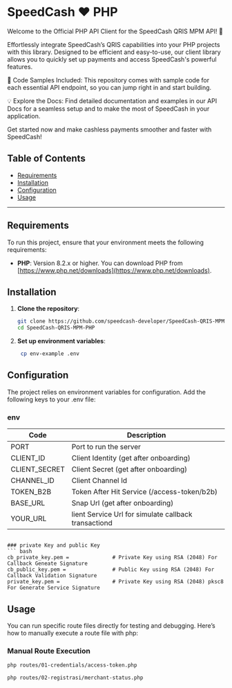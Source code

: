 # SpeedCash ❤️ PHP
Welcome to the Official PHP API Client for the SpeedCash QRIS MPM API! 🚀

Effortlessly integrate SpeedCash’s QRIS capabilities into your PHP projects with this library. Designed to be efficient and easy-to-use, our client library allows you to quickly set up payments and access SpeedCash's powerful features.

📂 Code Samples Included: This repository comes with sample code for each essential API endpoint, so you can jump right in and start building.

💡 Explore the Docs: Find detailed documentation and examples in our API Docs for a seamless setup and to make the most of SpeedCash in your application.

Get started now and make cashless payments smoother and faster with SpeedCash!


## Table of Contents
- [Requirements](#requirements)
- [Installation](#installation)
- [Configuration](#configuration)
- [Usage](#usage)

---

## Requirements

To run this project, ensure that your environment meets the following requirements:

- **PHP**: Version 8.2.x or higher. You can download PHP from [https://www.php.net/downloads](https://www.php.net/downloads).

## Installation

1. **Clone the repository**:
   ```bash
   git clone https://github.com/speedcash-developer/SpeedCash-QRIS-MPM-PHP
   cd SpeedCash-QRIS-MPM-PHP
   ```
2. **Set up environment variables**:
   ```bash
    cp env-example .env
   ```

## Configuration
The project relies on environment variables for configuration. Add the following keys to your .env file:

### env

| Code                  | Description                                          | 
| --------------------- | ---------------------------------------------------- | 
| PORT                  | Port to run the server                               | 
| CLIENT_ID             | Client Identity (get after onboarding)               | 
| CLIENT_SECRET         | Client Secret (get after onboarding)                 | 
| CHANNEL_ID            | Client Channel Id                                    | 
| TOKEN_B2B             | Token After Hit Service (/access-token/b2b)          |                             
| BASE_URL              | Snap Url (get after onboarding)                      |                                    
| YOUR_URL              | lient Service Url for simulate callback transactiond |      
```

### private Key and public Key
``` bash
cb_private_key.pem =              # Private Key using RSA (2048) For Callback Geneate Signature 
cb_public_key.pem =               # Public Key using RSA (2048) For Callback Validation Signature 
private_key.pem =                 # Private Key using RSA (2048) pksc8 For Generate Service Signature 
```

## Usage
You can run specific route files directly for testing and debugging. Here’s how to manually execute a route file with php:

### Manual Route Execution
``` bash
php routes/01-credentials/access-token.php
```
``` bash
php routes/02-registrasi/merchant-status.php
```

